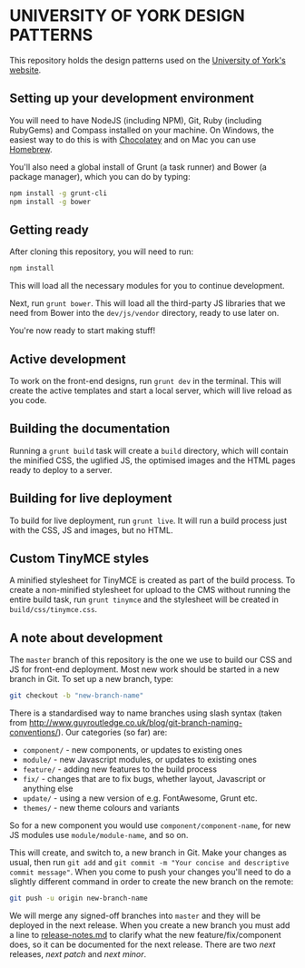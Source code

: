 # UNIVERSITY OF YORK DESIGN PATTERNS

This repository holds the design patterns used on the [University of York's website](http://www.york.ac.uk).

## Setting up your development environment

You will need to have NodeJS (including NPM), Git, Ruby (including RubyGems) and Compass installed on your machine. On Windows, the easiest way to do this is with [Chocolatey](https://chocolatey.org/) and on Mac you can use [Homebrew](http://brew.sh/).

You'll also need a global install of Grunt (a task runner) and Bower (a package manager), which you can do by typing:

```bash
npm install -g grunt-cli
npm install -g bower
```

## Getting ready

After cloning this repository, you will need to run:

```bash
npm install
```

This will load all the necessary modules for you to continue development.

Next, run `grunt bower`. This will load all the third-party JS libraries that we need from Bower into the `dev/js/vendor` directory, ready to use later on.

You're now ready to start making stuff!

## Active development

To work on the front-end designs, run `grunt dev` in the terminal. This will create the active templates and start a local server, which will live reload as you code.

## Building the documentation

Running a `grunt build` task will create a `build` directory, which will contain the minified CSS, the uglified JS, the optimised images and the HTML pages ready to deploy to a server.

## Building for live deployment

To build for live deployment, run `grunt live`. It will run a build process just with the CSS, JS and images, but no HTML.

## Custom TinyMCE styles

A minified stylesheet for TinyMCE is created as part of the build process. To create a non-minified stylesheet for upload to the CMS without running the entire build task, run `grunt tinymce` and the stylesheet will be created in `build/css/tinymce.css`.

## A note about development

The `master` branch of this repository is the one we use to build our CSS and JS for front-end deployment. Most new work should be started in a new branch in Git. To set up a new branch, type:

```bash
git checkout -b "new-branch-name"
```

There is a standardised way to name branches using slash syntax (taken from http://www.guyroutledge.co.uk/blog/git-branch-naming-conventions/). Our categories (so far) are:

* `component/` - new components, or updates to existing ones
* `module/` - new Javascript modules, or updates to existing ones
* `feature/` - adding new features to the build process
* `fix/` - changes that are to fix bugs, whether layout, Javascript or anything else
* `update/` - using a new version of e.g. FontAwesome, Grunt etc.
* `themes/` - new theme colours and variants

So for a new component you would use `component/component-name`, for new JS modules use `module/module-name`, and so on.

This will create, and switch to, a new branch in Git. Make your changes as usual, then run `git add` and `git commit -m "Your concise and descriptive commit message"`. When you come to push your changes you'll need to do a slightly different command in order to create the new branch on the remote:

```bash
git push -u origin new-branch-name
```

We will merge any signed-off branches into `master` and they will be deployed in the next release. When you create a new branch you must add a line to [release-notes.md](release-notes.md) to clarify what the new feature/fix/component does, so it can be documented for the next release. There are two _next_ releases, _next patch_ and _next minor_.